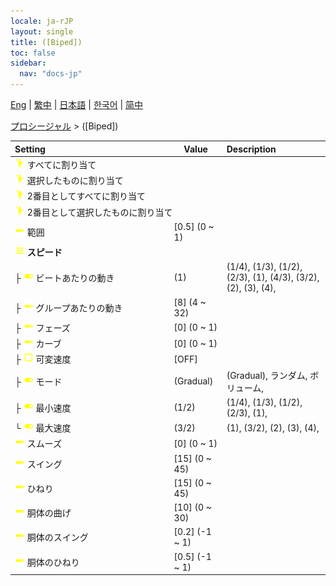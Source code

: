 ```yaml
---
locale: ja-rJP
layout: single
title: ([Biped])
toc: false
sidebar:
  nav: "docs-jp"
---
```

[Eng](/dancexr/menu/2025.4/motion/biped) | [繁中](/tw/dancexr/menu/2025.4/motion/biped) | [日本語](/jp/dancexr/menu/2025.4/motion/biped) | [한국어](/kr/dancexr/menu/2025.4/motion/biped) | [简中](/zh/dancexr/menu/2025.4/motion/biped)

[プロシージャル](../menu#プロシージャル) > ([Biped])



| Setting | Value | Description |
| :--- | --- | :--- |
|<nobr>![motion icon](/images/icon/ic_motion.png) すべてに割り当て</nobr>|| 
|<nobr>![motion icon](/images/icon/ic_motion.png) 選択したものに割り当て</nobr>|| 
|<nobr>![motion icon](/images/icon/ic_motion.png) 2番目としてすべてに割り当て</nobr>|| 
|<nobr>![motion icon](/images/icon/ic_motion.png) 2番目として選択したものに割り当て</nobr>|| 
|<nobr>![slider icon](/images/icon/ic_slider.png) 範囲</nobr>| [0.5] (0 ~ 1) | 
|<nobr>![tune icon](/images/icon/ic_tune.png) <b>スピード</b></nobr>| | 
|<nobr>├&nbsp;![toggle_on icon](/images/icon/ic_toggle_on.png) ビートあたりの動き</nobr>| (1) | (1/4), (1/3), (1/2), (2/3), (1), (4/3), (3/2), (2), (3), (4), 
|<nobr>├&nbsp;![slider icon](/images/icon/ic_slider.png) グループあたりの動き</nobr>| [8] (4 ~ 32) | 
|<nobr>├&nbsp;![slider icon](/images/icon/ic_slider.png) フェーズ</nobr>| [0] (0 ~ 1) | 
|<nobr>├&nbsp;![slider icon](/images/icon/ic_slider.png) カーブ</nobr>| [0] (0 ~ 1) | 
|<nobr>├&nbsp;![check_off icon](/images/icon/ic_check_off.png) 可変速度</nobr>| [OFF] | 
|<nobr>├&nbsp;![toggle_on icon](/images/icon/ic_toggle_on.png) モード</nobr>| (Gradual) | (Gradual), ランダム, ボリューム, 
|<nobr>├&nbsp;![toggle_on icon](/images/icon/ic_toggle_on.png) 最小速度</nobr>| (1/2) | (1/4), (1/3), (1/2), (2/3), (1), 
|<nobr>└&nbsp;![toggle_on icon](/images/icon/ic_toggle_on.png) 最大速度</nobr>| (3/2) | (1), (3/2), (2), (3), (4), 
|<nobr>![slider icon](/images/icon/ic_slider.png) スムーズ</nobr>| [0] (0 ~ 1) | 
|<nobr>![slider icon](/images/icon/ic_slider.png) スイング</nobr>| [15] (0 ~ 45) | 
|<nobr>![slider icon](/images/icon/ic_slider.png) ひねり</nobr>| [15] (0 ~ 45) | 
|<nobr>![slider icon](/images/icon/ic_slider.png) 胴体の曲げ</nobr>| [10] (0 ~ 30) | 
|<nobr>![slider icon](/images/icon/ic_slider.png) 胴体のスイング</nobr>| [0.2] (-1 ~ 1) | 
|<nobr>![slider icon](/images/icon/ic_slider.png) 胴体のひねり</nobr>| [0.5] (-1 ~ 1) | 
